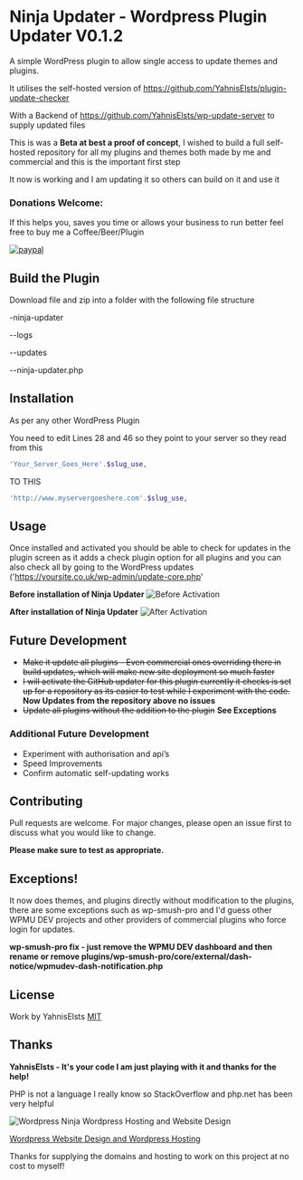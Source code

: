 # Ninja Updater - Wordpress Plugin Updater V0.1.2

A simple WordPress plugin to allow single access to update themes and plugins.

It utilises the self-hosted version of https://github.com/YahnisElsts/plugin-update-checker

With a Backend of https://github.com/YahnisElsts/wp-update-server to supply updated files

This is was a **Beta at best a proof of concept**, I wished to build a full self-hosted repository for all my plugins and themes both made by me and commercial and this is the important first step

It now is working and I am updating it so others can build on it and use it

### Donations Welcome:
If this helps you, saves you time or allows your business to run better feel free to buy me a Coffee/Beer/Plugin

[![paypal](https://www.paypalobjects.com/en_US/i/btn/btn_donateCC_LG.gif)](https://www.paypal.com/cgi-bin/webscr?cmd=_donations&business=RZVELH3TQQMUW&item_name=Ninja+Updater+Donations&currency_code=USD&source=url)

## Build the Plugin

Download file and zip into a folder with the following file structure

-ninja-updater

--logs

--updates

--ninja-updater.php

## Installation

As per any other WordPress Plugin 

You need to edit Lines 28 and 46 so they point to your server so they read from this
```PHP
'Your_Server_Goes_Here'.$slug_use,

```
TO THIS
```PHP
'http://www.myservergoeshere.com'.$slug_use,

```

## Usage
Once installed and activated you should be able to check for updates in the plugin screen as it adds a check plugin option for all plugins and you can also check all by going to the WordPress updates ('https://yoursite.co.uk/wp-admin/update-core.php'

**Before installation of Ninja Updater**
![Before Activation](https://i.ibb.co/3BBPkMb/Before.png "Before Activation")

**After installation of Ninja Updater**
![After Activation](https://i.ibb.co/3BBPkMb/Before.png "After Activation")



## Future Development

- ~~Make it update all plugins - Even commercial ones overriding there in build updates, which will make new site deployment so much faster~~
- ~~I will activate the GitHub updater for this plugin currently it checks is set up for a repository as its easier to test while I experiment with the code.~~ **Now Updates from the repository above no issues**
- ~~Update all plugins without the addition to the plugin~~ **See Exceptions**

### Additional Future Development
- Experiment with authorisation and api’s
- Speed Improvements
- Confirm automatic self-updating works



## Contributing
Pull requests are welcome. For major changes, please open an issue first to discuss what you would like to change.

**Please make sure to test as appropriate.**

## Exceptions!
It now does themes, and plugins directly without modification to the plugins, there are some exceptions such as wp-smush-pro and I'd guess other WPMU DEV projects and other providers of commercial plugins who force login for updates.

**wp-smush-pro fix - just remove the WPMU DEV dashboard and then rename or remove plugins/wp-smush-pro/core/external/dash-notice/wpmudev-dash-notification.php**


## License
Work by YahnisElsts [MIT](https://choosealicense.com/licenses/mit/)

## Thanks

**YahnisElsts - It's your code I am just playing with it and thanks for the help!**


PHP is not a language I really know so StackOverflow and php.net has been very helpful

![Wordpress Ninja Wordpress Hosting and Website Design](https://wordpressninja.co.uk/wp-content/uploads/2020/01/Wordpres_Ninja_Logo_RET-300x120-1.png "Wordpress Ninja Wordpress Hosting and Website Design")

[Wordpress Website Design and Wordpress Hosting](https://www.wordpressninja.co.uk/)

Thanks for supplying the domains and hosting to work on this project at no cost to myself!
